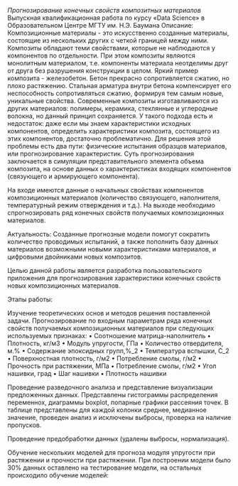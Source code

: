 *Прогнозирование конечных свойств композитных материалов*
Выпускная квалификационная работа по курсу «Data Science» в Образовательном Центре МГТУ им. Н.Э. Баумана
Описание: Композиционные материалы - это искусственно созданные материалы, состоящие из нескольких других с четкой границей между ними. Композиты обладают теми свойствами, которые не наблюдаются у компонентов по отдельности. При этом композиты являются монолитным материалом, т.е. компоненты материала неотделимы друг от друга без разрушения конструкции в целом. Яркий пример композита - железобетон. Бетон прекрасно сопротивляется сжатию, но плохо растяжению. Стальная арматура внутри бетона компенсирует его неспособность сопротивляться сжатию, формируя тем самым новые, уникальные свойства. Современные композиты изготавливаются из других материалов: полимеры, керамика, стеклянные и углеродные волокна, но данный принцип сохраняется. У такого подхода есть и недостаток: даже если мы знаем характеристики исходных компонентов, определить характеристики композита, состоящего из этих компонентов, достаточно проблематично. Для решения этой проблемы есть два пути: физические испытания образцов материалов, или прогнозирование характеристик. Суть прогнозирования заключается в симуляции представительного элемента объема композита, на основе данных о характеристиках входящих компонентов (связующего и армирующего компонента).

На входе имеются данные о начальных свойствах компонентов композиционных материалов (количество связующего, наполнителя, температурный режим отверждения и т.д.). На выходе необходимо спрогнозировать ряд конечных свойств получаемых композиционных материалов.

Актуальность: Созданные прогнозные модели помогут сократить количество проводимых испытаний, а также пополнить базу данных материалов возможными новыми характеристиками материалов, и цифровыми двойниками новых композитов.

Целью данной работы является разработка пользовательского приложения для прогнозирования характеристики конечных свойств новых композиционных материалов.

Этапы работы:

Изучение теоретических основ и методов решения поставленной задачи. Прогнозирование по входным параметрам ряда конечных свойств получаемых композиционных материалов при следующих используемых признаках: • Соотношение матрица-наполнитель • Плотность, кг/м3 • Модуль упругости, ГПа • Количество отвердителя, м.% • Содержание эпоксидных групп,%_2 • Температура вспышки, С_2 • Поверхностная плотность, г/м2 • Потребление смолы, г/м2 • Прочность при растяжении, МПа • Потребление смолы, г/м2 • Угол нашивки, град • Шаг нашивки • Плотность нашивки

Проведение разведочного анализа и представление визуализации предложенных данных. Представлены гистограммы распределения переменнох, диаграммы boxplot, попарные графики рассеяния точек. В таблице представлены для каждой колонки среднее, медианное значение, проведен анализ и исключены выбросы, проверка на наличие пропусков.

Проведение предобработки данных (удалены выбросы, нормализация).

Обучение нескольких моделей для прогноза модуля упругости при растяжении и прочности при растяжении. При построении модели было 30% данных оставлено на тестирование модели, на остальных происходило обучение моделей:
